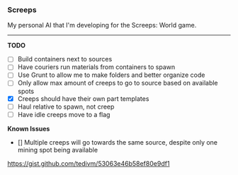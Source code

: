 ### Screeps

My personal AI that I'm developing for the Screeps: World game.

---

**TODO**

- [ ] Build containers next to sources
- [ ] Have couriers run materials from containers to spawn
- [ ] Use Grunt to allow me to make folders and better organize code
- [ ] Only allow max amount of creeps to go to source based on available spots
- [x] Creeps should have their own part templates
- [ ] Haul relative to spawn, not creep
- [ ] Have idle creeps move to a flag

**Known Issues**

- [] Multiple creeps will go towards the same source, despite only one mining spot being available

https://gist.github.com/tedivm/53063e46b58ef80e9df1
